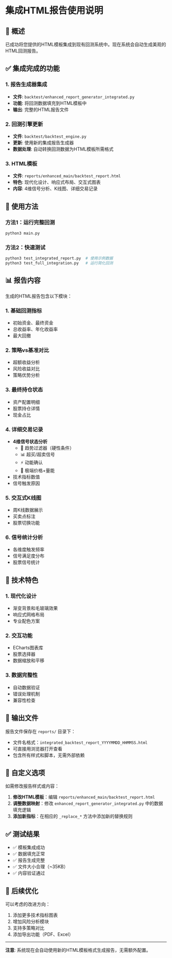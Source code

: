 # 集成HTML报告使用说明

## 🎯 概述

已成功将您提供的HTML模板集成到现有回测系统中。现在系统会自动生成美观的HTML回测报告。

## ✅ 集成完成的功能

### 1. 报告生成器集成
- **文件**: `backtest/enhanced_report_generator_integrated.py`
- **功能**: 将回测数据填充到HTML模板中
- **输出**: 完整的HTML报告文件

### 2. 回测引擎更新
- **文件**: `backtest/backtest_engine.py`
- **更新**: 使用新的集成报告生成器
- **数据处理**: 自动转换回测数据为HTML模板所需格式

### 3. HTML模板
- **文件**: `reports/enhanced_main/backtest_report.html`
- **特色**: 现代化设计、响应式布局、交互式图表
- **内容**: 4维信号分析、K线图、详细交易记录

## 🚀 使用方法

### 方法1：运行完整回测
```bash
python3 main.py
```

### 方法2：快速测试
```bash
python3 test_integrated_report.py  # 使用示例数据
python3 test_full_integration.py   # 运行简化回测
```

## 📊 报告内容

生成的HTML报告包含以下模块：

### 1. 基础回测指标
- 初始资金、最终资金
- 总收益率、年化收益率
- 最大回撤

### 2. 策略vs基准对比
- 超额收益分析
- 风险收益对比
- 策略优势分析

### 3. 最终持仓状态
- 资产配置明细
- 股票持仓详情
- 现金占比

### 4. 详细交易记录
- **4维信号状态分析**
  - 🔴 趋势过滤器（硬性条件）
  - 📊 超买/超卖信号
  - ⚡ 动能确认
  - 🎯 极端价格+量能
- 技术指标数值
- 信号触发原因

### 5. 交互式K线图
- 周K线数据展示
- 买卖点标注
- 股票切换功能

### 6. 信号统计分析
- 各维度触发频率
- 信号满足度分布
- 股票信号统计

## 🔧 技术特色

### 1. 现代化设计
- 渐变背景和毛玻璃效果
- 响应式网格布局
- 专业配色方案

### 2. 交互功能
- ECharts图表库
- 股票选择器
- 数据缩放和平移

### 3. 数据完整性
- 自动数据验证
- 错误处理机制
- 兼容性检查

## 📁 输出文件

报告文件保存在 `reports/` 目录下：
- 文件名格式：`integrated_backtest_report_YYYYMMDD_HHMMSS.html`
- 可直接用浏览器打开查看
- 包含所有样式和脚本，无需外部依赖

## 🎨 自定义选项

如需修改报告样式或内容：

1. **修改HTML模板**：编辑 `reports/enhanced_main/backtest_report.html`
2. **调整数据映射**：修改 `enhanced_report_generator_integrated.py` 中的数据填充逻辑
3. **添加新指标**：在相应的 `_replace_*` 方法中添加新的替换规则

## ✅ 测试结果

- ✅ 模板集成成功
- ✅ 数据填充正常
- ✅ 报告生成完整
- ✅ 文件大小合理（~35KB）
- ✅ 内容验证通过

## 🔄 后续优化

可以考虑的改进方向：
1. 添加更多技术指标图表
2. 增加风险分析模块
3. 支持多策略对比
4. 添加导出功能（PDF、Excel）

---

**注意**: 系统现在会自动使用新的HTML模板格式生成报告，无需额外配置。
